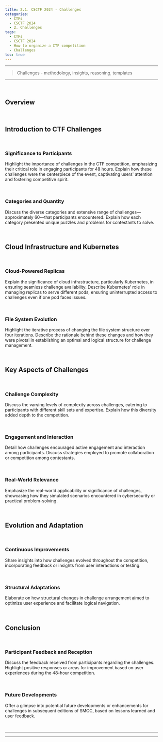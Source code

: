 ```yaml
---
title: 2.1. CSCTF 2024 - Challenges
categories:
  - CTFs
  - CSCTF 2024
  - 2. Challenges
tags:
  - CTFs
  - CSCTF 2024
  - How to organize a CTF competition
  - Challenges
toc: true
---
```


---
> Challenges - methodology, insights, reasoning, templates

---
<!-- more -->

<br>

## Overview

<br>

## Introduction to CTF Challenges

<br>

### Significance to Participants
Highlight the importance of challenges in the CTF competition, emphasizing their critical role in engaging participants for 48 hours. Explain how these challenges were the centerpiece of the event, captivating users' attention and fostering competitive spirit.

<br>

### Categories and Quantity
Discuss the diverse categories and extensive range of challenges—approximately 60—that participants encountered. Explain how each category presented unique puzzles and problems for contestants to solve.

<br>

## Cloud Infrastructure and Kubernetes

<br>

### Cloud-Powered Replicas
Explain the significance of cloud infrastructure, particularly Kubernetes, in ensuring seamless challenge availability. Describe Kubernetes' role in managing replicas to serve different pods, ensuring uninterrupted access to challenges even if one pod faces issues.

<br>

### File System Evolution
Highlight the iterative process of changing the file system structure over four iterations. Describe the rationale behind these changes and how they were pivotal in establishing an optimal and logical structure for challenge management.

<br>

## Key Aspects of Challenges

<br>

### Challenge Complexity
Discuss the varying levels of complexity across challenges, catering to participants with different skill sets and expertise. Explain how this diversity added depth to the competition.

<br>

### Engagement and Interaction
Detail how challenges encouraged active engagement and interaction among participants. Discuss strategies employed to promote collaboration or competition among contestants.

<br>

### Real-World Relevance
Emphasize the real-world applicability or significance of challenges, showcasing how they simulated scenarios encountered in cybersecurity or practical problem-solving.

<br>

## Evolution and Adaptation

<br>

### Continuous Improvements
Share insights into how challenges evolved throughout the competition, incorporating feedback or insights from user interactions or testing.

<br>

### Structural Adaptations
Elaborate on how structural changes in challenge arrangement aimed to optimize user experience and facilitate logical navigation.

<br>

## Conclusion

<br>

### Participant Feedback and Reception
Discuss the feedback received from participants regarding the challenges. Highlight positive responses or areas for improvement based on user experiences during the 48-hour competition.

<br>

### Future Developments
Offer a glimpse into potential future developments or enhancements for challenges in subsequent editions of SMCC, based on lessons learned and user feedback.


<br>

---
---